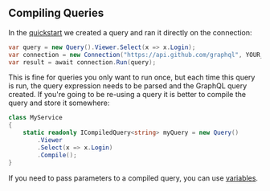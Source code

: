 ## Compiling Queries

In the [quickstart](quickstart.md) we created a query and ran it directly on the connection:

```csharp
var query = new Query().Viewer.Select(x => x.Login);
var connection = new Connection("https://api.github.com/graphql", YOUR_OAUTH_TOKEN);
var result = await connection.Run(query);
```

This is fine for queries you only want to run once, but each time this query is run, the query
expression needs to be parsed and the GraphQL query created. If you're going to be re-using a
query it is better to compile the query and store it somewhere:

```csharp
class MyService
{
    static readonly ICompiledQuery<string> myQuery = new Query()
        .Viewer
        .Select(x => x.Login)
        .Compile();
}
```

If you need to pass parameters to a compiled query, you can use [variables](variables.md).